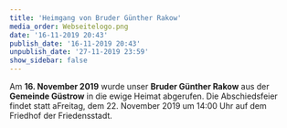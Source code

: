 ```yaml
---
title: 'Heimgang von Bruder Günther Rakow'
media_order: Webseitelogo.png
date: '16-11-2019 20:43'
publish_date: '16-11-2019 20:43'
unpublish_date: '27-11-2019 23:59'
show_sidebar: false
---
```


Am **16. November 2019** wurde unser **Bruder Günther Rakow** aus der **Gemeinde Güstrow** in die ewige Heimat abgerufen. Die Abschiedsfeier findet statt aFreitag, dem 22. November 2019 um 14:00 Uhr
auf dem Friedhof der Friedensstadt.